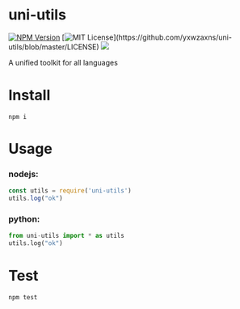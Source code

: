 # uni-utils
[![NPM Version](https://img.shields.io/npm/v/npm.svg?style=flat)](https://www.npmjs.com/package/uni-utils)
[![MIT License](https://img.shields.io/apm/l/atomic-design-ui.svg?)](https://github.com/yxwzaxns/uni-utils/blob/master/LICENSE)
![](https://github.com/yxwzaxns/uni-utils/workflows/npm/badge.svg)

A unified toolkit for all languages

# Install 
```
npm i
```
# Usage
### nodejs:
```js
const utils = require('uni-utils')
utils.log("ok")
```
### python:
```python
from uni-utils import * as utils
utils.log("ok")
```
# Test
```
npm test
```
